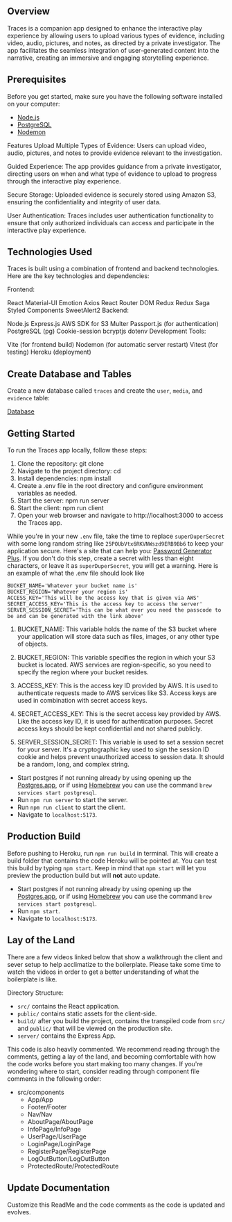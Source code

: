 ## Overview

Traces is a companion app designed to enhance the interactive play experience by allowing users to upload various types of evidence, including video, audio, pictures, and notes, as directed by a private investigator. The app facilitates the seamless integration of user-generated content into the narrative, creating an immersive and engaging storytelling experience.

## Prerequisites

Before you get started, make sure you have the following software installed on your computer:

- [Node.js](https://nodejs.org/en)
- [PostgreSQL](https://www.postgresql.org)
- [Nodemon](https://nodemon.io)


Features
Upload Multiple Types of Evidence: Users can upload video, audio, pictures, and notes to provide evidence relevant to the investigation.

Guided Experience: The app provides guidance from a private investigator, directing users on when and what type of evidence to upload to progress through the interactive play experience.

Secure Storage: Uploaded evidence is securely stored using Amazon S3, ensuring the confidentiality and integrity of user data.

User Authentication: Traces includes user authentication functionality to ensure that only authorized individuals can access and participate in the interactive play experience.

## Technologies Used

Traces is built using a combination of frontend and backend technologies. Here are the key technologies and dependencies:

Frontend:

React
Material-UI
Emotion
Axios
React Router DOM
Redux
Redux Saga
Styled Components
SweetAlert2
Backend:

Node.js
Express.js
AWS SDK for S3
Multer
Passport.js (for authentication)
PostgreSQL (pg)
Cookie-session
bcryptjs
dotenv
Development Tools:

Vite (for frontend build)
Nodemon (for automatic server restart)
Vitest (for testing)
Heroku (deployment)

## Create Database and Tables

Create a new database called `traces` and create the `user`, `media`, and `evidence` table:


[Database](/database.sql)

## Getting Started

To run the Traces app locally, follow these steps:

1. Clone the repository: git clone <traces>
2. Navigate to the project directory: cd <traces>
3. Install dependencies: npm install
4. Create a .env file in the root directory and configure environment variables as needed.
5. Start the server: npm run server
6. Start the client: npm run client
7. Open your web browser and navigate to http://localhost:3000 to access the Traces app.

While you're in your new `.env` file, take the time to replace `superDuperSecret` with some long random string like `25POUbVtx6RKVNWszd9ERB9Bb6` to keep your application secure. Here's a site that can help you: [Password Generator Plus](https://passwordsgenerator.net). If you don't do this step, create a secret with less than eight characters, or leave it as `superDuperSecret`, you will get a warning. Here is an example of what the .env file should look like

```
BUCKET_NAME='Whatever your bucket name is'
BUCKET_REGION='Whatever your region is'
ACCESS_KEY='This will be the access key that is given via AWS'
SECRET_ACCESS_KEY='This is the access key to access the server'
SERVER_SESSION_SECRET='This can be what ever you need the passcode to be and can be generated with the link above'

```
1. BUCKET_NAME: This variable holds the name of the S3 bucket where your application will store data such as files, images, or any other type of objects.

2. BUCKET_REGION: This variable specifies the region in which your S3 bucket is located. AWS services are region-specific, so you need to specify the region where your bucket resides.

3. ACCESS_KEY: This is the access key ID provided by AWS. It is used to authenticate requests made to AWS services like S3. Access keys are used in combination with secret access keys.

4. SECRET_ACCESS_KEY: This is the secret access key provided by AWS. Like the access key ID, it is used for authentication purposes. Secret access keys should be kept confidential and not shared publicly.

5. SERVER_SESSION_SECRET: This variable is used to set a session secret for your server. It's a cryptographic key used to sign the session ID cookie and helps prevent unauthorized access to session data. It should be a random, long, and complex string.

- Start postgres if not running already by using opening up the [Postgres.app](https://postgresapp.com), or if using [Homebrew](https://brew.sh) you can use the command `brew services start postgresql`.
- Run `npm run server` to start the server.
- Run `npm run client` to start the client.
- Navigate to `localhost:5173`.


## Production Build

Before pushing to Heroku, run `npm run build` in terminal. This will create a build folder that contains the code Heroku will be pointed at. You can test this build by typing `npm start`. Keep in mind that `npm start` will let you preview the production build but will **not** auto update.

- Start postgres if not running already by using opening up the [Postgres.app](https://postgresapp.com), or if using [Homebrew](https://brew.sh) you can use the command `brew services start postgresql`.
- Run `npm start`.
- Navigate to `localhost:5173`.

## Lay of the Land

There are a few videos linked below that show a walkthrough the client and sever setup to help acclimatize to the boilerplate. Please take some time to watch the videos in order to get a better understanding of what the boilerplate is like.



Directory Structure:

- `src/` contains the React application.
- `public/` contains static assets for the client-side.
- `build/` after you build the project, contains the transpiled code from `src/` and `public/` that will be viewed on the production site.
- `server/` contains the Express App.

This code is also heavily commented. We recommend reading through the comments, getting a lay of the land, and becoming comfortable with how the code works before you start making too many changes. If you're wondering where to start, consider reading through component file comments in the following order:

- src/components
  - App/App
  - Footer/Footer
  - Nav/Nav
  - AboutPage/AboutPage
  - InfoPage/InfoPage
  - UserPage/UserPage
  - LoginPage/LoginPage
  - RegisterPage/RegisterPage
  - LogOutButton/LogOutButton
  - ProtectedRoute/ProtectedRoute

## Update Documentation

Customize this ReadMe and the code comments as the code is updated and evolves.
